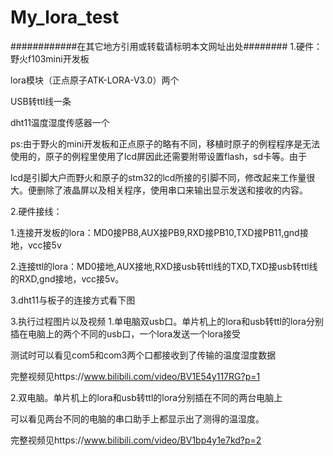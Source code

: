 # My_lora_test
   ############在其它地方引用或转载请标明本文网址出处########
1.硬件：
野火f103mini开发板

lora模块（正点原子ATK-LORA-V3.0）两个

USB转ttl线一条

dht11温度湿度传感器一个

ps:由于野火的mini开发板和正点原子的略有不同，移植时原子的例程程序是无法使用的，原子的例程里使用了lcd屏因此还需要附带设置flash，sd卡等。由于

lcd是引脚大户而野火和原子的stm32的lcd所接的引脚不同，修改起来工作量很大。便删除了液晶屏以及相关程序，使用串口来输出显示发送和接收的内容。

2.硬件接线：


1.连接开发板的lora：MD0接PB8,AUX接PB9,RXD接PB10,TXD接PB11,gnd接地，vcc接5v

2.连接ttl的lora：MD0接地,AUX接地,RXD接usb转ttl线的TXD,TXD接usb转ttl线的RXD,gnd接地，vcc接5v。

3.dht11与板子的连接方式看下图



3.执行过程图片以及视频
 1.单电脑双usb口。单片机上的lora和usb转ttl的lora分别插在电脑上的两个不同的usb口，一个lora发送一个lora接受

测试时可以看见com5和com3两个口都接收到了传输的温度湿度数据



完整视频见https://www.bilibili.com/video/BV1E54y117RG?p=1

2.双电脑。单片机上的lora和usb转ttl的lora分别插在不同的两台电脑上



可以看见两台不同的电脑的串口助手上都显示出了测得的温湿度。

 完整视频见https://www.bilibili.com/video/BV1bp4y1e7kd?p=2
